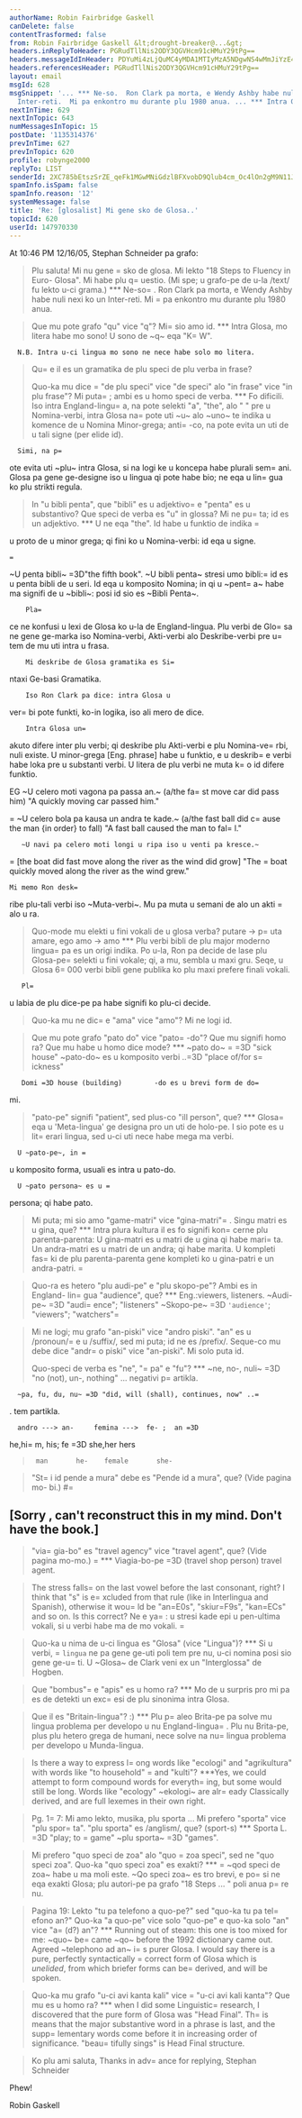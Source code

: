 ```yaml
---
authorName: Robin Fairbridge Gaskell
canDelete: false
contentTrasformed: false
from: Robin Fairbridge Gaskell &lt;drought-breaker@...&gt;
headers.inReplyToHeader: PGRudTllNis2ODY3QGVHcm91cHMuY29tPg==
headers.messageIdInHeader: PDYuMi4zLjQuMC4yMDA1MTIyMzA5NDgwNS4wMmJiYzE4MEBwby5wYWNpZmljLm5ldC5hdT4=
headers.referencesHeader: PGRudTllNis2ODY3QGVHcm91cHMuY29tPg==
layout: email
msgId: 628
msgSnippet: '... *** Ne-so.  Ron Clark pa morta, e Wendy Ashby habe nuli nexi ko un
  Inter-reti.  Mi pa enkontro mu durante plu 1980 anua. ... *** Intra Glosa, mo litera'
nextInTime: 629
nextInTopic: 643
numMessagesInTopic: 15
postDate: '1135314376'
prevInTime: 627
prevInTopic: 620
profile: robynge2000
replyTo: LIST
senderId: 2XC785bEtszSrZE_qeFk1MGwMNiGdzlBFXvobD9Qlub4cm_Oc4lOn2gM9N11J2uIZ11dufTfA7CLpRxGj8IUKNymhKlryn7sgHyflVoAfjO6fwin7mj9uWBvpN4Lgeex
spamInfo.isSpam: false
spamInfo.reason: '12'
systemMessage: false
title: 'Re: [glosalist] Mi gene sko de Glosa..'
topicId: 620
userId: 147970330
---
```


At 10:46 PM 12/16/05, Stephan Schneider pa grafo:
>Plu saluta!
>Mi nu gene =
sko de glosa. Mi lekto "18 Steps to Fluency in Euro-
>Glosa". Mi habe plu q=
uestio. (Mi spe; u grafo-pe de u-la /text/ fu
>lekto u-ci grama.)
*** Ne-so=
.  Ron Clark pa morta, e Wendy Ashby 
habe nuli nexi ko un Inter-reti.  Mi =
pa enkontro mu durante plu 1980 anua.

>Que mu pote grafo "qu" vice "q"? Mi=
 sio amo id.
*** Intra Glosa, mo litera habe mo sono!  U sono de ~q~ eqa "K=
W".

      N.B. Intra u-ci lingua mo sono ne nece habe solo mo litera.

>Qu=
e il es un gramatika de plu speci de plu verba in frase?
>
>Quo-ka mu dice =
"de plu speci" vice "de speci" alo "in frase" vice "in
>plu frase"? Mi puta=
; ambi es u homo speci de verba.
***  Fo dificili.  Iso intra England-lingu=
a, na 
pote selekti "a", "the", alo " " pre u 
Nomina-verbi, intra Glosa na=
 pote uti ~u~ alo 
~uno~ te indika u komence de u Nomina 
Minor-grega; anti=
-co, na pote evita un uti de u tali signe (per elide id).

      Simi, na p=
ote evita uti ~plu~ intra Glosa, 
si na logi ke u koncepa habe plurali 
sem=
ani.  Glosa pa gene ge-designe iso u lingua qi 
pote habe bio; ne eqa u lin=
gua ko plu strikti regula.

>In "u bibli penta", que "bibli" es u adjektivo=
 e "penta" es u
>substantivo? Que speci de verba es "u" in glossa? Mi ne pu=
ta; id es
>un adjektivo.
***  U ne eqa "the".  Id habe u funktio de indika =

u proto de u minor grega; qi fini ko u Nomina-verbi: id eqa u signe.

    =
   ~U penta bibli~ =3D"the fifth book".  ~U 
bibli penta~ stresi umo bibli:=
 id es u penta 
bibli de u seri.  Id eqa u komposito Nomina; in 
qi u ~pent=
a~ habe ma signifi de u ~bibli~: posi id sio es ~Bibli Penta~.

        Pla=
ce ne konfusi u lexi de Glosa ko u-la 
de England-lingua.  Plu verbi de Glo=
sa ne gene 
ge-marka iso Nomina-verbi, Akti-verbi alo 
Deskribe-verbi pre u=
 tem de mu uti intra u frasa.

        Mi deskribe de Glosa gramatika es Si=
ntaxi Ge-basi Gramatika.

        Iso Ron Clark pa dice: intra Glosa u 
ver=
bi pote funkti, ko-in logika, iso ali mero de dice.

        Intra Glosa un=
 akuto difere inter plu 
verbi; qi deskribe plu Akti-verbi e plu 
Nomina-ve=
rbi, nuli existe.  U minor-grega [Eng. 
phrase] habe u funktio, e u deskrib=
e verbi habe 
loka pre u substanti verbi.  U litera de plu 
verbi ne muta k=
o id difere funktio.

EG ~U celero moti vagona pa passa an.~
     (a/the fa=
st move   car    did pass him)
      "A quickly moving car passed him."

  =
     ~U celero bola pa kausa un andra te kade.~
     (a/the fast ball did c=
ause the man {in order} to fall)
        "A fast ball caused the man to fal=
l."

       ~U navi pa celero moti longi u ripa iso u venti pa kresce.~
   =
 [the boat did fast move along the river as the wind did grow]
       "The =
boat quickly moved along the river as the wind grew."

    Mi memo Ron desk=
ribe plu-tali verbi iso 
~Muta-verbi~.  Mu pa muta u semani de alo un akti =
alo u ra.

>Quo-mode mu elekti u fini vokali de u glosa verba?
>putare -> p=
uta
>amare, ego amo -> amo
***  Plu verbi bibli de plu major moderno lingua=
 pa es un origi indika.
       Po u-la, Ron pa decide de lase plu 
Glosa-pe=
 selekti u fini vokale; qi, a mu, sembla u maxi gru.
       Seqe, u Glosa 6=
000 verbi bibli gene 
publika ko plu maxi prefere finali vokali.

       Pl=
u labia de plu dice-pe pa habe signifi ko plu-ci decide.

>Quo-ka mu ne dic=
e "ama" vice "amo"? Mi ne logi id.

>Que mu pote grafo "pato do" vice "pato=
-do"? Que mu signifi homo ra?
>Que mu habe u homo dice mode?
*** ~pato do~ =
=3D "sick house"
      ~pato-do~ es u komposito verbi ..=3D "place of/for s=
ickness"

       Domi =3D house (building)        -do es u brevi form de do=
mi.

>"pato-pe" signifi "patient", sed plus-co "ill person", que?
*** Glosa=
 eqa u 'Meta-lingua' ge designa pro un uti de holo-pe.  I sio pote
es u lit=
erari lingua, sed u-ci uti nece habe mega ma verbi.

      U ~pato-pe~, in =
u komposito forma, usuali es intra u pato-do.

      U ~pato persona~ es u =
persona; qi habe pato.

>Mi puta; mi sio amo "game-matri" vice "gina-matri"=
. Singu matri es u
>gina, que?
*** Intra plura kultura il es fo signifi kon=
cerne 
plu parenta-parenta: U gina-matri es u matri de u 
gina qi habe mari=
ta.  Un andra-matri es u matri 
de un andra; qi habe marita. U kompleti fas=
ki de 
plu parenta-parenta gene kompleti ko u gina-patri e un andra-patri.
=

>Quo-ra es hetero "plu audi-pe" e "plu skopo-pe"? Ambi es in England-
>lin=
gua "audience", que?
*** Eng.:viewers, listeners.
      ~Audi-pe~ =3D "audi=
ence"; "listeners"
      ~Skopo-pe~ =3D `'audience'`; "viewers"; "watchers"=


>Mi ne logi; mu grafo "an-piski" vice "andro piski". "an" es
>u /pronoun/=
 e u /suffix/, sed mi puta; id ne es /prefix/. Seque-co mu
>debe dice "andr=
o piski" vice "an-piski". Mi solo puta id.
>
>Quo-speci de verba es "ne", "=
pa" e "fu"?
*** ~ne, no-, nuli~ =3D "no (not), un-, nothing" ... negativi p=
artikla.

      ~pa, fu, du, nu~ =3D "did, will (shall), continues, now" ..=
. tem partikla.

      andro ---> an-     femina --->  fe- ;  an =3D 
he,hi=
m, his; fe =3D she,her hers
>      man       he-    female       she-

>"St=
i id pende a mura" debe es "Pende id a mura", que? (Vide pagina mo-
>bi.)
#=
## [Sorry , can't reconstruct this in my mind. Don't have the book.]

>"via=
gia-bo" es "travel agency" vice "travel agent", que? (Vide pagina
>mo-mo.)
=
*** Viagia-bo-pe =3D (travel shop person) travel agent.


>The stress falls=
 on the last vowel before the last consonant, right?
>I think that "s" is e=
xcluded from that rule (like in Interlingua and
>Spanish), otherwise it wou=
ld be "an=E0s", "skiur=F9s", "kan=ECs" and so on.
>Is this correct?
Ne e ya=
: u stresi kade epi u pen-ultima vokali, 
si u verbi habe ma de mo vokali.
=

>Quo-ka u nima de u-ci lingua es "Glosa" (vice "Lingua")?
*** Si u verbi, =
`lingua` ne pa gene ge-uti poli 
tem pre nu, u-ci nomina posi sio gene ge-u=
ti.  U 
~Glosa~ de Clark veni ex un "Interglossa" de Hogben.

>Que "bombus"=
 e "apis" es u homo ra?
*** Mo de u surpris pro mi pa es de detekti un 
exc=
esi de plu sinonima intra Glosa.

>Que il es "Britain-lingua"? :)
*** Plu p=
aleo Brita-pe pa solve mu lingua 
problema per developo u nu England-lingua=
.
      Plu nu Brita-pe, plus plu hetero grega de 
humani, nece solve na nu=
 lingua problema per developo u Munda-lingua.

>Is there a way to express l=
ong words like "ecologi" and "agrikultura"
>with words like "to household" =
and "kulti"?
  ***Yes, we could attempt to form compound words 
for everyth=
ing, but some would still be 
long.  Words like "ecology" ~ekologi~ are alr=
eady 
Classically derived, and are full lexemes in their own right.

>Pg. 1=
7: Mi amo lekto, musika, plu sporta ... Mi prefero "sporta"
>vice "plu spor=
ta". "plu sporta" es /anglism/, que? (sport-s)
*** Sporta L. =3D "play; to =
game"   ~plu sporta~ =3D "games".

>Mi prefero "quo speci de zoa" alo "quo =
zoa speci", sed ne "quo speci
>zoa". Quo-ka "quo speci zoa" es exakti?
*** =
~qod speci de zoa~ habe u ma moli este.  ~Qo 
speci zoa~ es tro brevi, e po=
si ne eqa exakti 
Glosa; plu autori-pe pa grafo "18 Steps ... " poli anua p=
re nu.

>Pagina 19: Lekto "tu pa telefono a quo-pe?" sed "quo-ka tu pa
>tel=
efono an?" Quo-ka "a quo-pe" vice solo "quo-pe" e quo-ka solo "an"
>vice "a=
(d?) an"?
*** Running out of steam: this one is too mixed 
for me: ~quo~ be=
came ~qo~ before the 1992 
dictionary came out.  Agreed ~telephono ad an~ i=
s purer Glosa.
      I would say there is a pure, perfectly 
syntactically =
correct form of Glosa which is 
*unelided*, from which briefer forms can be=
 derived, and will be spoken.

>Quo-ka mu grafo "u-ci avi kanta kali" vice =
"u-ci avi kali kanta"? Que
>mu es u homo ra?
*** when I did some Linguistic=
 research, I 
discovered that the pure form of Glosa was "Head 
Final".  Th=
is means that the major substantive 
word in a phrase is last, and the supp=
lementary 
words come before it in increasing order of 
significance. "beau=
tifully sings" is Head Final structure.

>Ko plu ami saluta,
>Thanks in adv=
ance for replying,
>Stephan Schneider

Phew!

Robin Gaskell


